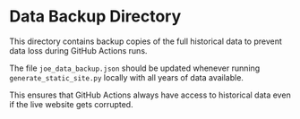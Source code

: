 # Data Backup Directory

This directory contains backup copies of the full historical data to prevent data loss during GitHub Actions runs.

The file `joe_data_backup.json` should be updated whenever running `generate_static_site.py` locally with all years of data available.

This ensures that GitHub Actions always have access to historical data even if the live website gets corrupted.